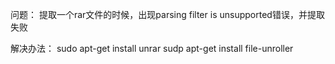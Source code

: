 问题：
提取一个rar文件的时候，出现parsing filter is unsupported错误，并提取失败

解决办法：
sudo apt-get install unrar
sudp apt-get install file-unroller

